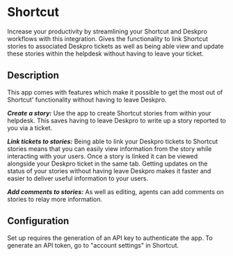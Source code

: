 # Shortcut
Increase your productivity by streamlining your Shortcut and Deskpro workflows with this integration. Gives the functionality to link Shortcut stories to associated Deskpro tickets as well as being able view and update these stories within the helpdesk without having to leave your ticket.

## Description

This app comes with features which make it possible to get the most out of Shortcut' functionality without having to leave Deskpro.

***Create a story:*** Use the app to create Shortcut stories from within your helpdesk. This saves having to leave Deskpro to write up a story reported to you via a ticket.

***Link tickets to stories:*** Being able to link your Deskpro tickets to Shortcut stories means that you can easily view information from the story while interacting with your users. Once a story is linked it can be viewed alongside your Deskpro ticket in the same tab. Getting updates on the status of your stories without having leave Deskpro makes it faster and easier to deliver useful information to your users.

***Add comments to stories:*** As well as editing, agents can add comments on stories to relay more information.

## Configuration
Set up requires the generation of an API key to authenticate the app. To generate an API token, go to "account settings" in Shortcut.
